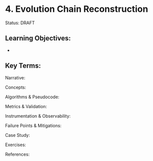 # 4. Evolution Chain Reconstruction

Status: DRAFT

Learning Objectives:
- 
- 

Key Terms:
- 

Narrative:


Concepts:


Algorithms & Pseudocode:


Metrics & Validation:


Instrumentation & Observability:


Failure Points & Mitigations:


Case Study:


Exercises:


References:

